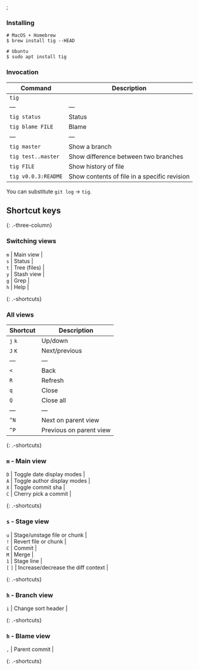 ;

### Installing

    # MacOS + Homebrew
    $ brew install tig --HEAD

    # Ubuntu
    $ sudo apt install tig

### Invocation

<table><thead><tr class="header"><th>Command</th><th>Description</th></tr></thead><tbody><tr class="odd"><td><code>tig</code></td><td></td></tr><tr class="even"><td>—</td><td>—</td></tr><tr class="odd"><td><code>tig status</code></td><td>Status</td></tr><tr class="even"><td><code>tig blame FILE</code></td><td>Blame</td></tr><tr class="odd"><td>—</td><td>—</td></tr><tr class="even"><td><code>tig master</code></td><td>Show a branch</td></tr><tr class="odd"><td><code>tig test..master</code></td><td>Show difference between two branches</td></tr><tr class="even"><td><code>tig FILE</code></td><td>Show history of file</td></tr><tr class="odd"><td><code>tig v0.0.3:README</code></td><td>Show contents of file in a specific revision</td></tr></tbody></table>

You can substitute `git log` → `tig`.

Shortcut keys
-------------

{: .-three-column}

### Switching views

`m` | Main view |  
`s` | Status |  
`t` | Tree (files) |  
`y` | Stash view |  
`g` | Grep |  
`h` | Help |

{: .-shortcuts}

### All views

<table><thead><tr class="header"><th>Shortcut</th><th>Description</th></tr></thead><tbody><tr class="odd"><td><code>j</code> <code>k</code></td><td>Up/down</td></tr><tr class="even"><td><code>J</code> <code>K</code></td><td>Next/previous</td></tr><tr class="odd"><td>—</td><td>—</td></tr><tr class="even"><td><code>&lt;</code></td><td>Back</td></tr><tr class="odd"><td><code>R</code></td><td>Refresh</td></tr><tr class="even"><td><code>q</code></td><td>Close</td></tr><tr class="odd"><td><code>Q</code></td><td>Close all</td></tr><tr class="even"><td>—</td><td>—</td></tr><tr class="odd"><td><code>^N</code></td><td>Next on parent view</td></tr><tr class="even"><td><code>^P</code></td><td>Previous on parent view</td></tr></tbody></table>

{: .-shortcuts}

### `m` - Main view

`D` | Toggle date display modes |  
`A` | Toggle author display modes |  
`X` | Toggle commit sha |  
`C` | Cherry pick a commit |

{: .-shortcuts}

### `s` - Stage view

`u` | Stage/unstage file or chunk |  
`!` | Revert file or chunk |  
`C` | Commit |  
`M` | Merge |  
`1` | Stage line |  
`[` `]` | Increase/decrease the diff context |

{: .-shortcuts}

### `h` - Branch view

`i` | Change sort header |

{: .-shortcuts}

### `h` - Blame view

`,` | Parent commit |

{: .-shortcuts}
